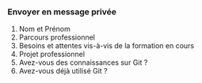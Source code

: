 ### Envoyer en message privée

1. Nom et Prénom
2. Parcours professionnel
3. Besoins et attentes vis-à-vis de la formation en cours
4. Projet professionnel
5. Avez-vous des connaissances sur Git ?
6. Avez-vous déjà utilisé Git ?